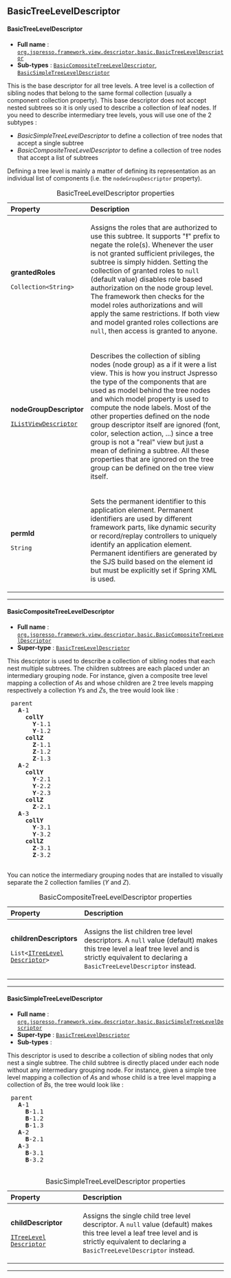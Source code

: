## BasicTreeLevelDescriptor

#### <a name="org.jspresso.framework.view.descriptor.basic.BasicTreeLevelDescriptor"></a>BasicTreeLevelDescriptor

+ **Full name** : [`org.jspresso.framework.view.descriptor.basic.BasicTreeLevelDescriptor`](http://www.jspresso.org/external/maven-site/apidocs/org/jspresso/framework/view/descriptor/basic/BasicTreeLevelDescriptor.html)
+ **Sub-types** : [`BasicCompositeTreeLevelDescriptor`](#org.jspresso.framework.view.descriptor.basic.BasicCompositeTreeLevelDescriptor), [`BasicSimpleTreeLevelDescriptor`](#org.jspresso.framework.view.descriptor.basic.BasicSimpleTreeLevelDescriptor)



This is the base descriptor for all tree levels. A tree level is a collection
 of sibling nodes that belong to the same formal collection (usually a
 component collection property). This base descriptor does not accept nested
 subtrees so it is only used to describe a collection of leaf nodes. If you
 need to describe intermediary tree levels, yous will use one of the 2
 subtypes :
 <ul>
 <li><i>BasicSimpleTreeLevelDescriptor</i> to define a collection of tree
 nodes that accept a single subtree</li>
 <li><i>BasicCompositeTreeLevelDescriptor</i> to define a collection of tree
 nodes that accept a list of subtrees</li>
 </ul>
 Defining a tree level is mainly a matter of defining its representation as an
 individual list of components (i.e. the <code>nodeGroupDescriptor</code>
 property).



<table>
<caption>BasicTreeLevelDescriptor properties</caption>
<colgroup>
<col width="33%" />
<col width="66%" />
</colgroup>
<thead>
<tr class="header">
<th align="left">Property</th>
<th align="left">Description</th>
</tr>
</thead>
<tbody>
<tr class="odd">
<td align="left"><p><strong>grantedRoles</strong></p><p><code>Collection&#x200B;&lt;&#x200B;String&#x200B;&gt;&#x200B;</code></p></td>
<td><p>Assigns the roles that are authorized to use this subtree. It supports
 &quot;<b>!</b>&quot; prefix to negate the role(s). Whenever the user is not
 granted sufficient privileges, the subtree is simply hidden. Setting the
 collection of granted roles to <code>null</code> (default value) disables
 role based authorization on the node group level. The framework then checks
 for the model roles authorizations and will apply the same restrictions. If
 both view and model granted roles collections are <code>null</code>, then
 access is granted to anyone.</p></td>
</tr>
<tr class="even">
<td align="left"><p><strong>nodeGroupDescriptor</strong></p><p><code><a href="http://www.jspresso.org/external/maven-site/apidocs/org/jspresso/framework/view/descriptor/IListViewDescriptor.html">IList&#x200B;View&#x200B;Descriptor</a></code></p></td>
<td><p>Describes the collection of sibling nodes (node group) as a if it were a
 list view. This is how you instruct Jspresso the type of the components
 that are used as model behind the tree nodes and which model property is
 used to compute the node labels. Most of the other properties defined on
 the node group descriptor itself are ignored (font, color, selection
 action, ...) since a tree group is not a "real" view but just a mean of
 defining a subtree. All these properties that are ignored on the tree group
 can be defined on the tree view itself.</p></td>
</tr>
<tr class="odd">
<td align="left"><p><strong>permId</strong></p><p><code>String</code></p></td>
<td><p>Sets the permanent identifier to this application element. Permanent
 identifiers are used by different framework parts, like dynamic security or
 record/replay controllers to uniquely identify an application element.
 Permanent identifiers are generated by the SJS build based on the element
 id but must be explicitly set if Spring XML is used.</p></td>
</tr>
</tbody>
</table>

---


#### <a name="org.jspresso.framework.view.descriptor.basic.BasicCompositeTreeLevelDescriptor"></a>BasicCompositeTreeLevelDescriptor

+ **Full name** : [`org.jspresso.framework.view.descriptor.basic.BasicCompositeTreeLevelDescriptor`](http://www.jspresso.org/external/maven-site/apidocs/org/jspresso/framework/view/descriptor/basic/BasicCompositeTreeLevelDescriptor.html)
+ **Super-type** : [`BasicTreeLevelDescriptor`](#org.jspresso.framework.view.descriptor.basic.BasicTreeLevelDescriptor)



This descriptor is used to describe a collection of sibling nodes that each
 nest multiple subtrees. The children subtrees are each placed under an
 intermediary grouping node. For instance, given a composite tree level
 mapping a collection of <i>A</i>s and whose children are 2 tree levels
 mapping respectively a collection <i>Y</i>s and <i>Z</i>s, the tree would
 look like :

 <pre>
 parent
   <b>A</b>-1
     <b>collY</b>
       <b>Y</b>-1.1
       <b>Y</b>-1.2
     <b>collZ</b>
       <b>Z</b>-1.1
       <b>Z</b>-1.2
       <b>Z</b>-1.3
   <b>A</b>-2
     <b>collY</b>
       <b>Y</b>-2.1
       <b>Y</b>-2.2
       <b>Y</b>-2.3
     <b>collZ</b>
       <b>Z</b>-2.1
   <b>A</b>-3
     <b>collY</b>
       <b>Y</b>-3.1
       <b>Y</b>-3.2
     <b>collZ</b>
       <b>Z</b>-3.1
       <b>Z</b>-3.2
 </pre>

 You can notice the intermediary grouping nodes that are installed to visually
 separate the 2 collection families (<i>Y</i> and <i>Z</i>).



<table>
<caption>BasicCompositeTreeLevelDescriptor properties</caption>
<colgroup>
<col width="33%" />
<col width="66%" />
</colgroup>
<thead>
<tr class="header">
<th align="left">Property</th>
<th align="left">Description</th>
</tr>
</thead>
<tbody>
<tr class="odd">
<td align="left"><p><strong>childrenDescriptors</strong></p><p><code>List&#x200B;&lt;&#x200B;<a href="http://www.jspresso.org/external/maven-site/apidocs/org/jspresso/framework/view/descriptor/ITreeLevelDescriptor.html">ITree&#x200B;Level&#x200B;Descriptor</a>&#x200B;&gt;&#x200B;</code></p></td>
<td><p>Assigns the list children tree level descriptors. A <code>null</code> value
 (default) makes this tree level a leaf tree level and is strictly
 equivalent to declaring a <code>BasicTreeLevelDescriptor</code> instead.</p></td>
</tr>
</tbody>
</table>

---


#### <a name="org.jspresso.framework.view.descriptor.basic.BasicSimpleTreeLevelDescriptor"></a>BasicSimpleTreeLevelDescriptor

+ **Full name** : [`org.jspresso.framework.view.descriptor.basic.BasicSimpleTreeLevelDescriptor`](http://www.jspresso.org/external/maven-site/apidocs/org/jspresso/framework/view/descriptor/basic/BasicSimpleTreeLevelDescriptor.html)
+ **Super-type** : [`BasicTreeLevelDescriptor`](#org.jspresso.framework.view.descriptor.basic.BasicTreeLevelDescriptor)
+ **Sub-types** : 



This descriptor is used to describe a collection of sibling nodes that only
 nest a single subtree. The child subtree is directly placed under each node
 without any intermediary grouping node. For instance, given a simple tree
 level mapping a collection of <i>A</i>s and whose child is a tree level
 mapping a collection of <i>B</i>s, the tree would look like :

 <pre>
 parent
   <b>A</b>-1
     <b>B</b>-1.1
     <b>B</b>-1.2
     <b>B</b>-1.3
   <b>A</b>-2
     <b>B</b>-2.1
   <b>A</b>-3
     <b>B</b>-3.1
     <b>B</b>-3.2
 </pre>



<table>
<caption>BasicSimpleTreeLevelDescriptor properties</caption>
<colgroup>
<col width="33%" />
<col width="66%" />
</colgroup>
<thead>
<tr class="header">
<th align="left">Property</th>
<th align="left">Description</th>
</tr>
</thead>
<tbody>
<tr class="odd">
<td align="left"><p><strong>childDescriptor</strong></p><p><code><a href="http://www.jspresso.org/external/maven-site/apidocs/org/jspresso/framework/view/descriptor/ITreeLevelDescriptor.html">ITree&#x200B;Level&#x200B;Descriptor</a></code></p></td>
<td><p>Assigns the single child tree level descriptor. A <code>null</code> value
 (default) makes this tree level a leaf tree level and is strictly
 equivalent to declaring a <code>BasicTreeLevelDescriptor</code> instead.</p></td>
</tr>
</tbody>
</table>

---


